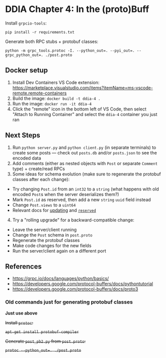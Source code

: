 # DDIA Chapter 4: In the (proto)Buff

Install `grpcio-tools`:

```
pip install -r requirements.txt
```

Generate both RPC stubs + protobuf classes:

```
python -m grpc_tools.protoc -I. --python_out=. --pyi_out=. --grpc_python_out=. ./post.proto
```

## Docker setup

1. Install Dev Containers VS Code extension: https://marketplace.visualstudio.com/items?itemName=ms-vscode-remote.remote-containers
2. Build the image: `docker build -t ddia-4 .`
3. Run the image: `docker run -it ddia-4`
4. Click the "remote" icon in the bottom left of VS Code, then select "Attach to Running Container" and select the `ddia-4` container you just ran

## Next Steps

1. Run `python server.py` and `python client.py` (in separate terminals) to create some posts — check out `posts.db` and/or `posts.json` to see the encoded data
2. Add comments (either as nested objects with `Post` or separate `Comment` type) + create/read RPCs
3. Some ideas for schema evolution (make sure to regenerate the protobuf classes after each change):

- Try changing `Post.id` from an `int32` to a `string` (what happens with old encoded `Post`s when the server deserializes them?)
- Mark `Post.id` as reserved, then add a new `string` `uuid` field instead
- Change `Post.views` to a `uint64`
- Relevant docs for [updating](https://developers.google.com/protocol-buffers/docs/proto3#updating) and [`reserved`](https://developers.google.com/protocol-buffers/docs/proto3#reserved)

4. Try a "rolling upgrade" for a backward-compatible change:

- Leave the server/client running
- Change the `Post` schema in `post.proto`
- Regenerate the protobuf classes
- Make code changes for the new fields
- Run the server/client again on a different port

## References

- https://grpc.io/docs/languages/python/basics/
- https://developers.google.com/protocol-buffers/docs/pythontutorial
- https://developers.google.com/protocol-buffers/docs/proto3

### Old commands just for generating protobuf classes

**Just use above**

~~Install `protoc`:~~

~~`apt-get install protobuf-compiler`~~

~~Generate `post_pb2.py` from `post.proto`:~~

~~`protoc --python_out=. ./post.proto`~~
